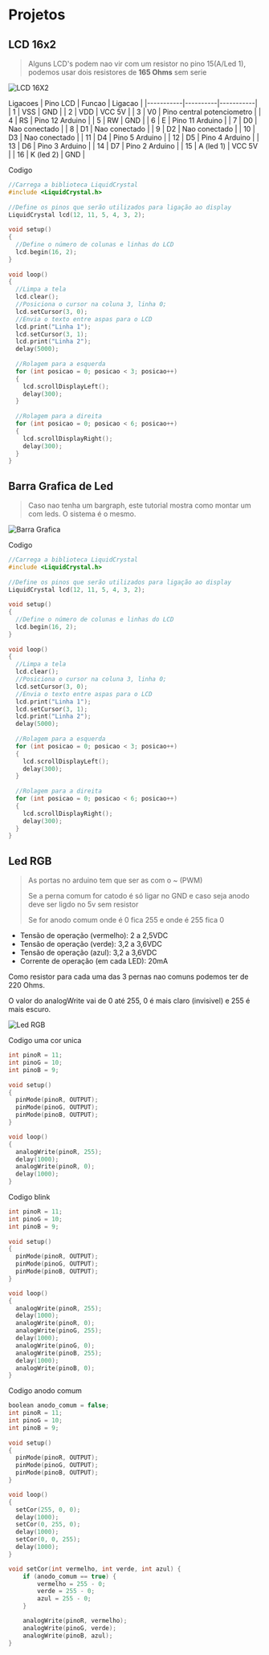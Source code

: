 # Projetos

## LCD 16x2
> Alguns LCD's podem nao vir com um resistor no pino 15(A/Led 1), podemos usar dois resistores de **165 Ohms** sem serie

![LCD 16X2](/lcd_16_2.png)

Ligacoes
| Pino LCD  |  Funcao  |  Ligacao  |
|-----------|----------|-----------|
| 1         |  VSS     |  GND      |
| 2         |  VDD     |  VCC 5V   |
| 3         |  V0      |  Pino central potenciometro    |
| 4         |  RS      |  Pino 12 Arduino         |
| 5         |  RW      |  GND         |
| 6         |  E       |  Pino 11 Arduino         |
| 7         |  D0      |  Nao conectado         |
| 8         |  D1      |  Nao conectado         |
| 9         |  D2      |  Nao conectado         |
| 10        |  D3      |  Nao conectado         |
| 11        |  D4      |  Pino 5 Arduino         |
| 12        |  D5      |  Pino 4 Arduino         |
| 13        |  D6      |  Pino 3 Arduino         |
| 14        |  D7      |  Pino 2 Arduino         |
| 15        |  A (led 1) |  VCC 5V   |
| 16        |  K (led 2) |  GND      |

Codigo
```c
//Carrega a biblioteca LiquidCrystal
#include <LiquidCrystal.h>
 
//Define os pinos que serão utilizados para ligação ao display
LiquidCrystal lcd(12, 11, 5, 4, 3, 2);
 
void setup()
{
  //Define o número de colunas e linhas do LCD
  lcd.begin(16, 2);
}
 
void loop()
{
  //Limpa a tela
  lcd.clear();
  //Posiciona o cursor na coluna 3, linha 0;
  lcd.setCursor(3, 0);
  //Envia o texto entre aspas para o LCD
  lcd.print("Linha 1");
  lcd.setCursor(3, 1);
  lcd.print("Linha 2");
  delay(5000);
   
  //Rolagem para a esquerda
  for (int posicao = 0; posicao < 3; posicao++)
  {
    lcd.scrollDisplayLeft();
    delay(300);
  }
   
  //Rolagem para a direita
  for (int posicao = 0; posicao < 6; posicao++)
  {
    lcd.scrollDisplayRight();
    delay(300);
  }
}
```



## Barra Grafica de Led
> Caso nao tenha um bargraph, este tutorial mostra como montar um com leds. O sistema é o mesmo.

![Barra Grafica](/Bargraph.png)

Codigo
```c
//Carrega a biblioteca LiquidCrystal
#include <LiquidCrystal.h>
 
//Define os pinos que serão utilizados para ligação ao display
LiquidCrystal lcd(12, 11, 5, 4, 3, 2);
 
void setup()
{
  //Define o número de colunas e linhas do LCD
  lcd.begin(16, 2);
}
 
void loop()
{
  //Limpa a tela
  lcd.clear();
  //Posiciona o cursor na coluna 3, linha 0;
  lcd.setCursor(3, 0);
  //Envia o texto entre aspas para o LCD
  lcd.print("Linha 1");
  lcd.setCursor(3, 1);
  lcd.print("Linha 2");
  delay(5000);
   
  //Rolagem para a esquerda
  for (int posicao = 0; posicao < 3; posicao++)
  {
    lcd.scrollDisplayLeft();
    delay(300);
  }
   
  //Rolagem para a direita
  for (int posicao = 0; posicao < 6; posicao++)
  {
    lcd.scrollDisplayRight();
    delay(300);
  }
}
```



## Led RGB
> As portas no arduino tem que ser as com o ~ (PWM)
>
> Se a perna comum for catodo é só ligar no GND e caso seja anodo deve ser ligdo no 5v sem resistor
>
> Se for anodo comum onde é 0 fica 255 e onde é 255 fica 0

- Tensão de operação (vermelho): 2 a 2,5VDC
- Tensão de operação (verde): 3,2 a 3,6VDC
- Tensão de operação (azul): 3,2 a 3,6VDC
- Corrente de operação (em cada LED): 20mA

Como resistor para cada uma das 3 pernas nao comuns podemos ter de 220 Ohms.

O valor do analogWrite vai de 0 até 255, 0 é mais claro (invisivel) e 255 é mais escuro.

![Led RGB](/rgb_led.png)


Codigo uma cor unica
```c
int pinoR = 11;
int pinoG = 10;
int pinoB = 9;
  
void setup()
{
  pinMode(pinoR, OUTPUT);
  pinMode(pinoG, OUTPUT);
  pinMode(pinoB, OUTPUT);
}

void loop()
{
  analogWrite(pinoR, 255);
  delay(1000);
  analogWrite(pinoR, 0);
  delay(1000);
}
```


Codigo blink
```c
int pinoR = 11;
int pinoG = 10;
int pinoB = 9;
  
void setup()
{
  pinMode(pinoR, OUTPUT);
  pinMode(pinoG, OUTPUT);
  pinMode(pinoB, OUTPUT);
}

void loop()
{
  analogWrite(pinoR, 255);
  delay(1000);
  analogWrite(pinoR, 0);
  analogWrite(pinoG, 255);
  delay(1000);
  analogWrite(pinoG, 0);
  analogWrite(pinoB, 255);
  delay(1000);
  analogWrite(pinoB, 0);
}
```


Codigo anodo comum
```c
boolean anodo_comum = false;
int pinoR = 11;
int pinoG = 10;
int pinoB = 9;
  
void setup()
{
  pinMode(pinoR, OUTPUT);
  pinMode(pinoG, OUTPUT);
  pinMode(pinoB, OUTPUT);
}

void loop()
{
  setCor(255, 0, 0);
  delay(1000);
  setCor(0, 255, 0);
  delay(1000);
  setCor(0, 0, 255);
  delay(1000);
}

void setCor(int vermelho, int verde, int azul) {
    if (anodo_comum == true) {
        vermelho = 255 - 0;
        verde = 255 - 0;
        azul = 255 - 0;
    }

    analogWrite(pinoR, vermelho);
    analogWrite(pinoG, verde);
    analogWrite(pinoB, azul);
}
```